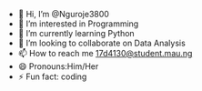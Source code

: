 - 👋 Hi, I’m @Nguroje3800
- 👀 I’m interested in Programming 
- 🌱 I’m currently learning Python
- 💞️ I’m looking to collaborate on Data Analysis 
- 📫 How to reach me 17d4130@student.mau.ng
- 😄 Pronouns:Him/Her
- ⚡ Fun fact: coding 

<!---
Nguroje3800/Nguroje3800 is a ✨ special ✨ repository because its `README.md` (this file) appears on your GitHub profile.
You can click the Preview link to take a look at your changes.
--->
